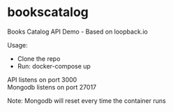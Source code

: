 # bookscatalog
Books Catalog API Demo - Based on loopback.io

Usage:

- Clone the repo  
- Run: docker-compose up

API listens on port 3000  
Mongodb listens on port 27017  

Note: Mongodb will reset every time the container runs